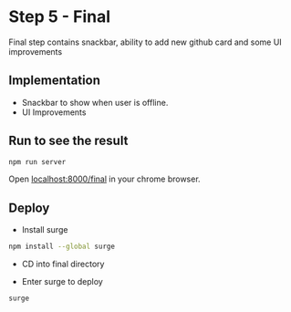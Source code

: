 # Step 5 - Final

Final step contains snackbar, ability to add new github card and some UI improvements

## Implementation

- Snackbar to show when user is offline.
- UI Improvements

## Run to see the result

```bash
npm run server
```

Open [localhost:8000/final](http://localhost:8000/final) in your chrome browser.

## Deploy

- Install surge

```bash
npm install --global surge
```

- CD into final directory

- Enter surge to deploy 

```bash
surge
```
